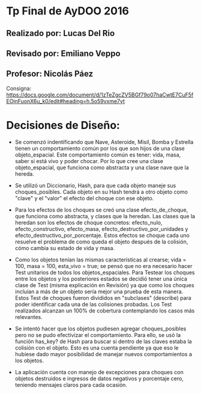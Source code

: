 # Tp Final de AyDOO 2016

## Realizado por: Lucas Del Rio

## Revisado por: Emiliano Veppo

## Profesor: Nicolás Páez

Consigna: https://docs.google.com/document/d/1zTeZgcZV5BGf79o07haCwtE7CuF5fEOjnFuonX6u_k0/edit#heading=h.5o59vxme7yt

# Decisiones de Diseño:

* Se comenzó indentificando que Nave, Asteroide, Misil, Bomba y Estrella tienen un comportamiento común por los que son hijos
de una clase objeto_espacial. Este comportamiento común es tener: vida, masa, saber si está vivo y poder chocar.
Por lo que cree una clase objeto_espacial, que funciona como abstracta y una clase nave que la hereda.

* Se utilizó un Diccionario, Hash, para que cada objeto maneje sus choques_posibles.
Cada objeto en su Hash tendrá a otro objeto como "clave" y el "valor" el efecto del choque con ese objeto.

* Para los efectos de los choques se creó una clase efecto_de_choque, que funciona como abstracta, y clases que la heredan.
Las clases que la heredan son los efectos de choque concretos: efecto_nulo, efecto_constructivo, efecto_masa, 
efecto_destructivo_por_unidades y efecto_destructivo_por_porcentaje. Estos efectos se choque cada uno resuelve el problema
de como queda el objeto después de la colisión, cómo cambia su estado de vida y masa.

* Como los objetos tenían las mismas características al crearse; vida = 100, masa = 100, esta_vivo = true; se pensó que 
no era necesario hacer Test unitarios de todos los objetos_espaciales. 
Para Testear los choques entre los objetos y los posteriores estados se decidió tener una única clase de Test 
(misma explicación en Revisión) ya que como los choques incluían a más de un objeto sería mejor una prueba de esta manera.
Estos Test de choques fueron divididos en "subclases" (describe) para poder identificar cada una de las colisiones 
probadas.
Los Test realizados alcanzan un 100% de cobertura contemplando los casos más relevantes.

* Se intentó hacer que los objetos pudiesen agregar choques_posibles pero no se pudo efectivizar el comportamiento. 
Para ello, se usó la función has_key? de Hash para buscar si dentro de las claves estaba la colisión con el objeto.
Esto es una cuenta pendiente ya que eso le hubiese dado mayor posibilidad de manejar nuevos comportamientos a los objetos.

* La aplicación cuenta con manejo de excepciones para choques con objetos destruidos e ingresos de datos negativos y porcentaje cero, 
teniendo mensajes claros para cada ocasión.

